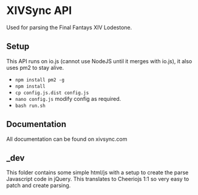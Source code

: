 # XIVSync API

Used for parsing the Final Fantays XIV Lodestone.

## Setup

This API runs on io.js (cannot use NodeJS until it merges with io.js), it also uses pm2 to stay alive.

- ``` npm install pm2 -g ```
- ``` npm install ```
- ``` cp config.js.dist config.js ```
- ``` nano config.js ``` modify config as required.
- ``` bash run.sh ```

## Documentation

All documentation can be found on xivsync.com

## _dev

This folder contains some simple html/js with a setup to create the parse Javascript code in jQuery. This translates to Cheeriojs 1:1 so very easy to patch and create parsing.

